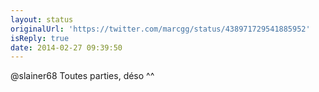 ```yaml
---
layout: status
originalUrl: 'https://twitter.com/marcgg/status/438971729541885952'
isReply: true
date: 2014-02-27 09:39:50
---
```


@slainer68 Toutes parties, déso ^^
